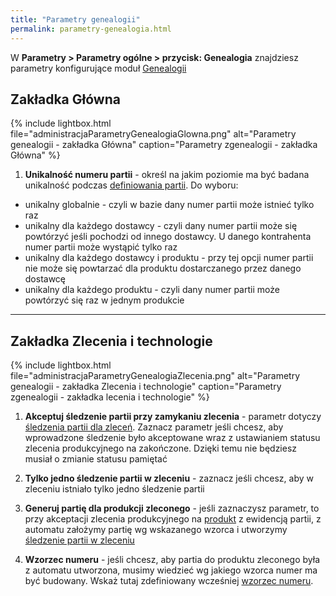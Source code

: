 ```yaml
---
title: "Parametry genealogii"
permalink: parametry-genealogia.html 
---
```


W **Parametry > Parametry ogólne > przycisk: Genealogia** znajdziesz parametry konfigurujące moduł [Genealogii](\genealogia)

## Zakładka Główna

{% include lightbox.html file="administracjaParametryGenealogiaGlowna.png" alt="Parametry genealogii - zakładka Główna" caption="Parametry zgenealogii - zakładka Główna" %}

1. **Unikalność numeru partii** - określ na jakim poziomie ma być badana unikalność podczas [definiowania partii](/jak-dodac-numery-partii). Do wyboru:
- unikalny globalnie - czyli w bazie dany numer partii może istnieć tylko raz
- unikalny dla każdego dostawcy - czyli dany numer partii może się powtórzyć jeśli pochodzi od innego dostawcy. U danego kontrahenta numer partii może wystąpić tylko raz
- unikalny dla każdego dostawcy i produktu - przy tej opcji numer partii nie może się powtarzać dla produktu dostarczanego przez danego dostawcę
- unikalny dla każdego produktu - czyli dany numer partii może powtórzyć się raz w jednym produkcie

---

## Zakładka Zlecenia i technologie

{% include lightbox.html file="administracjaParametryGenealogiaZlecenia.png" alt="Parametry genealogii - zakładka Zlecenia i technologie" caption="Parametry zgenealogii - zakładka lecenia i technologie" %}

1. **Akceptuj śledzenie partii przy zamykaniu zlecenia** - parametr dotyczy [śledzenia partii dla zleceń](/sledzenie-partii-dla-zlecen). Zaznacz parametr jeśli chcesz, aby wprowadzone śledzenie było akceptowane wraz z ustawianiem statusu zlecenia produkcyjnego na zakończone. Dzięki temu nie będziesz musiał o zmianie statusu pamiętać

2. **Tylko jedno śledzenie partii w zleceniu** - zaznacz jeśli chcesz, aby w zleceniu istniało tylko jedno śledzenie partii

3. **Generuj partię dla produkcji zleconego** - jeśli zaznaczysz parametr, to przy akceptacji zlecenia produkcyjnego na [produkt](/produkty) z ewidencją partii, z automatu założymy partię wg wskazanego wzorca i utworzymy [śledzenie partii w zleceniu](/sledzenie-partii-dla-zlecen)

4. **Wzorzec numeru** - jeśli chcesz, aby partia do produktu zleconego była z automatu utworzona, musimy wiedzieć wg jakiego wzorca numer ma być budowany. Wskaż tutaj zdefiniowany wcześniej [wzorzec numeru](/wzorce-numerow).
